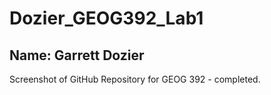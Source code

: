 # Dozier_GEOG392_Lab1
## Name: Garrett Dozier

Screenshot of GitHub Repository for GEOG 392 - completed.



